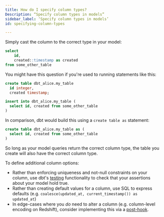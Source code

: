 ```yaml
---
title: How do I specify column types?
Description: “Specify column types in models”
sidebar_label: ‘Specify column types in models’
id: specifying-column-types

---
```

Simply cast the column to the correct type in your model:

```sql
select
    id,
    created::timestamp as created
from some_other_table
```

You might have this question if you're used to running statements like this:

```sql
create table dbt_alice.my_table
  id integer,
  created timestamp;

insert into dbt_alice.my_table (
  select id, created from some_other_table
)
```

In comparison, dbt would build this <Term id="table" /> using a `create table as` statement:

```sql
create table dbt_alice.my_table as (
  select id, created from some_other_table
)
```

So long as your model queries return the correct column type, the table you create will also have the correct column type.

To define additional column options:
* Rather than enforcing uniqueness and not-null constraints on your column, use dbt's [testing](building-a-dbt-project/tests) functionality to check that your assertions about your model hold true.
* Rather than creating default values for a column, use SQL to express defaults (e.g. `coalesce(updated_at, current_timestamp()) as updated_at`)
* In edge-cases where you _do_ need to alter a column (e.g. column-level encoding on Redshift), consider implementing this via a [post-hook](pre-hook-post-hook).

